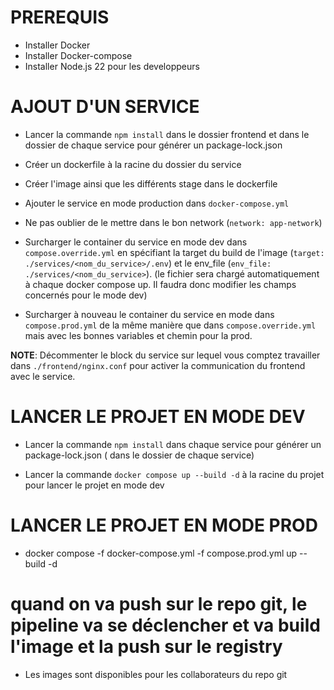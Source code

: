  # PREREQUIS

- Installer Docker
- Installer Docker-compose
- Installer Node.js 22 pour les developpeurs

# AJOUT D'UN SERVICE

- Lancer la commande ``npm install`` dans le dossier frontend et dans le dossier de chaque service pour générer un package-lock.json

- Créer un dockerfile à la racine du dossier du service

- Créer l'image ainsi que les différents stage dans le dockerfile

- Ajouter le service en mode production dans ``docker-compose.yml``

- Ne pas oublier de le mettre dans le bon network (``network: app-network``)

- Surcharger le container du service en mode dev dans ``compose.override.yml`` en spécifiant la target du build de l'image (``target: ./services/<nom_du_service>/.env``) et le env_file (``env_file: ./services/<nom_du_service>``). (le fichier sera chargé automatiquement à chaque docker compose up. Il faudra donc modifier les champs concernés pour le mode dev)

- Surcharger à nouveau le container du service en mode dans ``compose.prod.yml`` de la même manière que dans ``compose.override.yml`` mais avec les bonnes variables et chemin pour la prod.

**NOTE**: Décommenter le block du service sur lequel vous comptez travailler dans ``./frontend/nginx.conf`` pour activer la communication du frontend avec le service.

# LANCER LE PROJET EN MODE DEV

- Lancer la commande ``npm install`` dans chaque service pour générer un package-lock.json ( dans le dossier de chaque service)

- Lancer la commande ``docker compose up --build -d`` à la racine du projet pour lancer le projet en mode dev

# LANCER LE PROJET EN MODE PROD

- docker compose -f docker-compose.yml -f compose.prod.yml up --build -d

# quand on va push sur le repo git, le pipeline va se déclencher et va build l'image et la push sur le registry

- Les images sont disponibles pour les collaborateurs du repo git